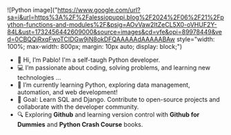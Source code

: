 ![Python image]("https://www.google.com/url?sa=i&url=https%3A%2F%2Falessiopuppi.blog%2F2024%2F06%2F21%2Fpython-functions-and-modules%2F&psig=AOvVaw2ItZeCL5X0-oVHUF2Y-84L&ust=1732456442609000&source=images&cd=vfe&opi=89978449&ved=0CBQQjRxqFwoTCIDGw9jN8okDFQAAAAAdAAAAABAw style="width: 100%; max-width: 800px; margin: 10px auto; display: block;")

- 👋 Hi, I’m Pablo! I'm a self-taugh Python developer.
- 💻 I’m passionate about coding, solving problems, and learning new technologies ...
- 🐍 I’m currently learning Python, exploring data management, automation, and web development!
- 🧠 Goal: Learn SQL and Django. Contribute to open-source projects and collaborate with the developer community.
- 🔍 Exploring **Github** and learning version control with **Github for Dummies** and **Python Crash Course** books.
<!---
pablo727/pablo727 is a ✨ special ✨ repository because its `README.md` (this file) appears on your GitHub profile.
You can click the Preview link to take a look at your changes.
--->
